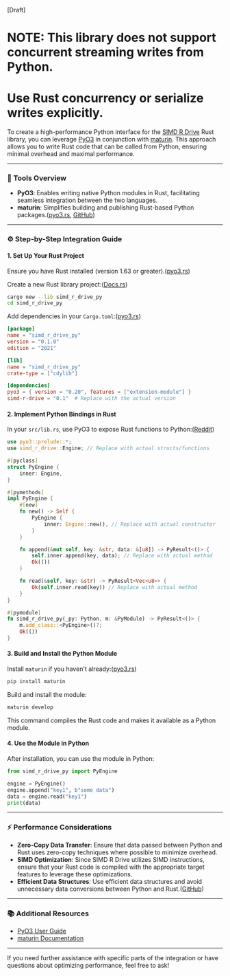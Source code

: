 [Draft]

# NOTE: This library does not support concurrent streaming writes from Python.
#       Use Rust concurrency or serialize writes explicitly.

To create a high-performance Python interface for the [SIMD R Drive](https://github.com/jzombie/rust-simd-r-drive) Rust library, you can leverage [PyO3](https://github.com/PyO3/pyo3) in conjunction with [maturin](https://github.com/PyO3/maturin). This approach allows you to write Rust code that can be called from Python, ensuring minimal overhead and maximal performance.

---

### 🧰 Tools Overview

* **PyO3**: Enables writing native Python modules in Rust, facilitating seamless integration between the two languages.
* **maturin**: Simplifies building and publishing Rust-based Python packages.([pyo3.rs][1], [GitHub][2])

---

### ⚙️ Step-by-Step Integration Guide

#### 1. **Set Up Your Rust Project**

Ensure you have Rust installed (version 1.63 or greater).([pyo3.rs][3])

Create a new Rust library project:([Docs.rs][4])

```bash
cargo new --lib simd_r_drive_py
cd simd_r_drive_py
```



Add dependencies in your `Cargo.toml`:([pyo3.rs][5])

```toml
[package]
name = "simd_r_drive_py"
version = "0.1.0"
edition = "2021"

[lib]
name = "simd_r_drive_py"
crate-type = ["cdylib"]

[dependencies]
pyo3 = { version = "0.20", features = ["extension-module"] }
simd-r-drive = "0.1"  # Replace with the actual version
```



#### 2. **Implement Python Bindings in Rust**

In your `src/lib.rs`, use PyO3 to expose Rust functions to Python:([Reddit][6])

```rust
use pyo3::prelude::*;
use simd_r_drive::Engine; // Replace with actual structs/functions

#[pyclass]
struct PyEngine {
    inner: Engine,
}

#[pymethods]
impl PyEngine {
    #[new]
    fn new() -> Self {
        PyEngine {
            inner: Engine::new(), // Replace with actual constructor
        }
    }

    fn append(&mut self, key: &str, data: &[u8]) -> PyResult<()> {
        self.inner.append(key, data); // Replace with actual method
        Ok(())
    }

    fn read(&self, key: &str) -> PyResult<Vec<u8>> {
        Ok(self.inner.read(key)) // Replace with actual method
    }
}

#[pymodule]
fn simd_r_drive_py(_py: Python, m: &PyModule) -> PyResult<()> {
    m.add_class::<PyEngine>()?;
    Ok(())
}
```



#### 3. **Build and Install the Python Module**

Install `maturin` if you haven't already:([pyo3.rs][3])

```bash
pip install maturin
```



Build and install the module:

```bash
maturin develop
```



This command compiles the Rust code and makes it available as a Python module.

#### 4. **Use the Module in Python**

After installation, you can use the module in Python:

```python
from simd_r_drive_py import PyEngine

engine = PyEngine()
engine.append("key1", b"some data")
data = engine.read("key1")
print(data)
```



---

### ⚡ Performance Considerations

* **Zero-Copy Data Transfer**: Ensure that data passed between Python and Rust uses zero-copy techniques where possible to minimize overhead.
* **SIMD Optimization**: Since SIMD R Drive utilizes SIMD instructions, ensure that your Rust code is compiled with the appropriate target features to leverage these optimizations.
* **Efficient Data Structures**: Use efficient data structures and avoid unnecessary data conversions between Python and Rust.([GitHub][7])

---

### 📚 Additional Resources

* [PyO3 User Guide](https://pyo3.rs/)
* [maturin Documentation](https://github.com/PyO3/maturin)

---

If you need further assistance with specific parts of the integration or have questions about optimizing performance, feel free to ask!

[1]: https://pyo3.rs/v0.10.1/?utm_source=chatgpt.com "Getting Started - PyO3 user guide"
[2]: https://github.com/PyO3/pyo3?utm_source=chatgpt.com "PyO3/pyo3: Rust bindings for the Python interpreter - GitHub"
[3]: https://pyo3.rs/?utm_source=chatgpt.com "Introduction - PyO3 user guide"
[4]: https://docs.rs/simd-r-drive/latest/simd_r_drive/?utm_source=chatgpt.com "simd_r_drive - Rust - Docs.rs"
[5]: https://pyo3.rs/v0.5.2/?utm_source=chatgpt.com "Get Started - PyO3 user guide"
[6]: https://www.reddit.com/r/rust/comments/1gs8935/rust_to_python_bindings/?utm_source=chatgpt.com "Rust to Python Bindings : r/rust - Reddit"
[7]: https://github.com/jzombie/rust-simd-r-drive?utm_source=chatgpt.com "jzombie/rust-simd-r-drive: Zero-copy access, schema-less ... - GitHub"
